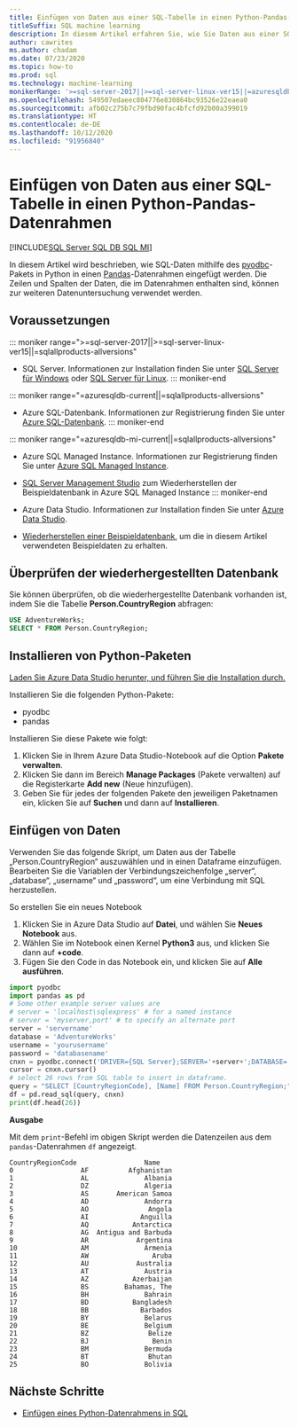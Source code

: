 ```yaml
---
title: Einfügen von Daten aus einer SQL-Tabelle in einen Python-Pandas-Datenrahmen
titleSuffix: SQL machine learning
description: In diesem Artikel erfahren Sie, wie Sie Daten aus einer SQL-Tabelle lesen und mithilfe von Python in einen Pandas-Datenrahmen einfügen können.
author: cawrites
ms.author: chadam
ms.date: 07/23/2020
ms.topic: how-to
ms.prod: sql
ms.technology: machine-learning
monikerRange: '>=sql-server-2017||>=sql-server-linux-ver15||=azuresqldb-mi-current||=azuresqldb-current||=sqlallproducts-allversions'
ms.openlocfilehash: 549507edaeec804776e830864bc93526e22eaea0
ms.sourcegitcommit: afb02c275b7c79fbd90fac4bfcfd92b00a399019
ms.translationtype: HT
ms.contentlocale: de-DE
ms.lasthandoff: 10/12/2020
ms.locfileid: "91956840"
---
```

# <a name="insert-data-from-a-sql-table-into-a-python-pandas-dataframe"></a>Einfügen von Daten aus einer SQL-Tabelle in einen Python-Pandas-Datenrahmen
[!INCLUDE[SQL Server SQL DB SQL MI](../../includes/applies-to-version/sql-asdb-asdbmi.md)]

In diesem Artikel wird beschrieben, wie SQL-Daten mithilfe des [pyodbc](../../connect/python/pyodbc/python-sql-driver-pyodbc.md)-Pakets in Python in einen [Pandas](https://pandas.pydata.org/)-Datenrahmen eingefügt werden. Die Zeilen und Spalten der Daten, die im Datenrahmen enthalten sind, können zur weiteren Datenuntersuchung verwendet werden.

## <a name="prerequisites"></a>Voraussetzungen

::: moniker range=">=sql-server-2017||>=sql-server-linux-ver15||=sqlallproducts-allversions"
* SQL Server. Informationen zur Installation finden Sie unter [SQL Server für Windows](../../database-engine/install-windows/install-sql-server.md) oder [SQL Server für Linux](../../linux/sql-server-linux-overview.md).
::: moniker-end

::: moniker range="=azuresqldb-current||=sqlallproducts-allversions"
* Azure SQL-Datenbank. Informationen zur Registrierung finden Sie unter [Azure SQL-Datenbank](/azure/sql-database/sql-database-get-started-portal).
::: moniker-end

::: moniker range="=azuresqldb-mi-current||=sqlallproducts-allversions"
* Azure SQL Managed Instance. Informationen zur Registrierung finden Sie unter [Azure SQL Managed Instance](/azure/azure-sql/managed-instance/instance-create-quickstart).

* [SQL Server Management Studio](../../ssms/download-sql-server-management-studio-ssms.md) zum Wiederherstellen der Beispieldatenbank in Azure SQL Managed Instance
::: moniker-end

* Azure Data Studio. Informationen zur Installation finden Sie unter [Azure Data Studio](../../azure-data-studio/what-is.md).

* [Wiederherstellen einer Beispieldatenbank](../../samples/adventureworks-install-configure.md), um die in diesem Artikel verwendeten Beispieldaten zu erhalten.

## <a name="verify-restored-database"></a>Überprüfen der wiederhergestellten Datenbank

Sie können überprüfen, ob die wiederhergestellte Datenbank vorhanden ist, indem Sie die Tabelle **Person.CountryRegion** abfragen:

```sql
USE AdventureWorks;
SELECT * FROM Person.CountryRegion;
```

## <a name="install-python-packages"></a>Installieren von Python-Paketen

[Laden Sie Azure Data Studio herunter, und führen Sie die Installation durch.](../../azure-data-studio/download-azure-data-studio.md)

Installieren Sie die folgenden Python-Pakete:
  * pyodbc
  * pandas

  Installieren Sie diese Pakete wie folgt:

  1. Klicken Sie in Ihrem Azure Data Studio-Notebook auf die Option **Pakete verwalten**.
  2. Klicken Sie dann im Bereich **Manage Packages** (Pakete verwalten) auf die Registerkarte **Add new** (Neue hinzufügen).
  3. Geben Sie für jedes der folgenden Pakete den jeweiligen Paketnamen ein, klicken Sie auf **Suchen** und dann auf **Installieren**.

## <a name="insert-data"></a>Einfügen von Daten

Verwenden Sie das folgende Skript, um Daten aus der Tabelle „Person.CountryRegion“ auszuwählen und in einen Dataframe einzufügen. Bearbeiten Sie die Variablen der Verbindungszeichenfolge „server“, „database“, „username“ und „password“, um eine Verbindung mit SQL herzustellen.

So erstellen Sie ein neues Notebook

1. Klicken Sie in Azure Data Studio auf **Datei**, und wählen Sie **Neues Notebook** aus.
2. Wählen Sie im Notebook einen Kernel **Python3** aus, und klicken Sie dann auf **+code**.
3. Fügen Sie den Code in das Notebook ein, und klicken Sie auf **Alle ausführen**.

```python
import pyodbc
import pandas as pd
# Some other example server values are
# server = 'localhost\sqlexpress' # for a named instance
# server = 'myserver,port' # to specify an alternate port
server = 'servername' 
database = 'AdventureWorks' 
username = 'yourusername' 
password = 'databasename'  
cnxn = pyodbc.connect('DRIVER={SQL Server};SERVER='+server+';DATABASE='+database+';UID='+username+';PWD='+ password)
cursor = cnxn.cursor()
# select 26 rows from SQL table to insert in dataframe.
query = "SELECT [CountryRegionCode], [Name] FROM Person.CountryRegion;"
df = pd.read_sql(query, cnxn)
print(df.head(26))
```

**Ausgabe**

Mit dem `print`-Befehl im obigen Skript werden die Datenzeilen aus dem `pandas`-Datenrahmen `df` angezeigt.

```text
CountryRegionCode                 Name
0                 AF          Afghanistan
1                 AL              Albania
2                 DZ              Algeria
3                 AS       American Samoa
4                 AD              Andorra
5                 AO               Angola
6                 AI             Anguilla
7                 AQ           Antarctica
8                 AG  Antigua and Barbuda
9                 AR            Argentina
10                AM              Armenia
11                AW                Aruba
12                AU            Australia
13                AT              Austria
14                AZ           Azerbaijan
15                BS         Bahamas, The
16                BH              Bahrain
17                BD           Bangladesh
18                BB             Barbados
19                BY              Belarus
20                BE              Belgium
21                BZ               Belize
22                BJ                Benin
23                BM              Bermuda
24                BT               Bhutan
25                BO              Bolivia
```

## <a name="next-steps"></a>Nächste Schritte

+ [Einfügen eines Python-Datenrahmens in SQL](../data-exploration/python-dataframe-sql-server.md)